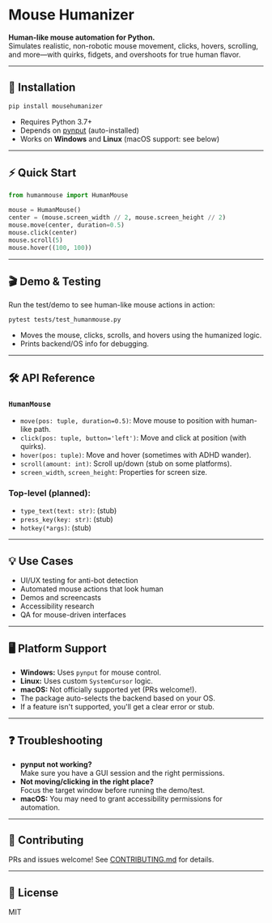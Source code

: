 # Mouse Humanizer

**Human-like mouse automation for Python.**  
Simulates realistic, non-robotic mouse movement, clicks, hovers, scrolling, and more—with quirks, fidgets, and overshoots for true human flavor.

---

## 🚀 Installation

```bash
pip install mousehumanizer
```

- Requires Python 3.7+
- Depends on [pynput](https://pynput.readthedocs.io/) (auto-installed)
- Works on **Windows** and **Linux** (macOS support: see below)

---

## ⚡ Quick Start

```python
from humanmouse import HumanMouse

mouse = HumanMouse()
center = (mouse.screen_width // 2, mouse.screen_height // 2)
mouse.move(center, duration=0.5)
mouse.click(center)
mouse.scroll(5)
mouse.hover((100, 100))
```

---

## 🎬 Demo & Testing

Run the test/demo to see human-like mouse actions in action:

```bash
pytest tests/test_humanmouse.py
```

- Moves the mouse, clicks, scrolls, and hovers using the humanized logic.
- Prints backend/OS info for debugging.

---

## 🛠️ API Reference

### `HumanMouse`
- `move(pos: tuple, duration=0.5)`: Move mouse to position with human-like path.
- `click(pos: tuple, button='left')`: Move and click at position (with quirks).
- `hover(pos: tuple)`: Move and hover (sometimes with ADHD wander).
- `scroll(amount: int)`: Scroll up/down (stub on some platforms).
- `screen_width`, `screen_height`: Properties for screen size.

### Top-level (planned):
- `type_text(text: str)`: (stub)
- `press_key(key: str)`: (stub)
- `hotkey(*args)`: (stub)

---

## 💡 Use Cases

- UI/UX testing for anti-bot detection
- Automated mouse actions that look human
- Demos and screencasts
- Accessibility research
- QA for mouse-driven interfaces

---

## 🖥️ Platform Support

- **Windows:** Uses `pynput` for mouse control.
- **Linux:** Uses custom `SystemCursor` logic.
- **macOS:** Not officially supported yet (PRs welcome!).
- The package auto-selects the backend based on your OS.
- If a feature isn't supported, you'll get a clear error or stub.

---

## ❓ Troubleshooting

- **pynput not working?**  
  Make sure you have a GUI session and the right permissions.
- **Not moving/clicking in the right place?**  
  Focus the target window before running the demo/test.
- **macOS:** You may need to grant accessibility permissions for automation.

---

## 🤝 Contributing

PRs and issues welcome! See [CONTRIBUTING.md](CONTRIBUTING.md) for details.

---

## 📄 License

MIT 